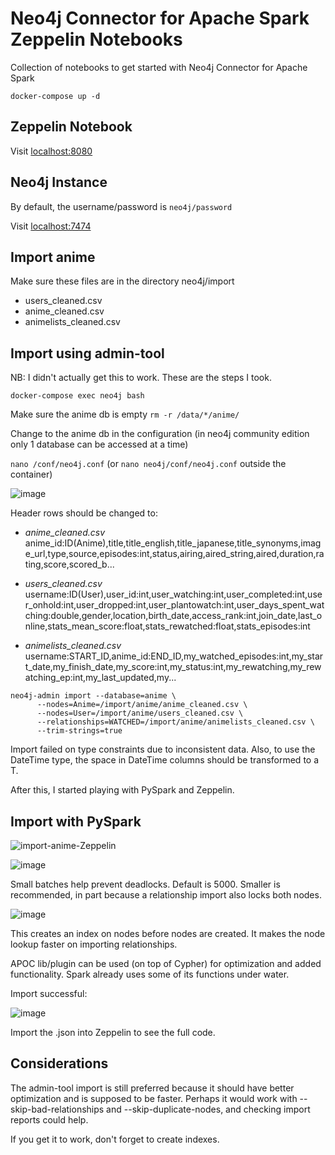 # Neo4j Connector for Apache Spark Zeppelin Notebooks

Collection of notebooks to get started with Neo4j Connector for Apache Spark

```
docker-compose up -d
```

## Zeppelin Notebook

Visit [localhost:8080](http://localhost:8080)

## Neo4j Instance

By default, the username/password is `neo4j/password`

Visit [localhost:7474](http://localhost:7474)

## Import anime

Make sure these files are in the directory neo4j/import

- users_cleaned.csv
- anime_cleaned.csv
- animelists_cleaned.csv

## Import using admin-tool

NB: I didn't actually get this to work. These are the steps I took.

`docker-compose exec neo4j bash`

Make sure the anime db is empty
`rm -r /data/*/anime/`

Change to the anime db in the configuration (in neo4j community edition only 1 database can be accessed at a time)

`nano /conf/neo4j.conf` (or `nano neo4j/conf/neo4j.conf` outside the container)

![image](https://user-images.githubusercontent.com/4932561/120935908-3ef5eb80-c705-11eb-9ed1-1a0dc0c10568.png)

Header rows should be changed to:
- _anime_cleaned.csv_
anime_id:ID(Anime),title,title_english,title_japanese,title_synonyms,image_url,type,source,episodes:int,status,airing,aired_string,aired,duration,rating,score,scored_b...

- _users_cleaned.csv_
username:ID(User),user_id:int,user_watching:int,user_completed:int,user_onhold:int,user_dropped:int,user_plantowatch:int,user_days_spent_watching:double,gender,location,birth_date,access_rank:int,join_date,last_online,stats_mean_score:float,stats_rewatched:float,stats_episodes:int

- _animelists_cleaned.csv_
username:START_ID,anime_id:END_ID,my_watched_episodes:int,my_start_date,my_finish_date,my_score:int,my_status:int,my_rewatching,my_rewatching_ep:int,my_last_updated,my...

```
neo4j-admin import --database=anime \
      --nodes=Anime=/import/anime/anime_cleaned.csv \
      --nodes=User=/import/anime/users_cleaned.csv \
      --relationships=WATCHED=/import/anime/animelists_cleaned.csv \
      --trim-strings=true
```

Import failed on type constraints due to inconsistent data. Also, to use the DateTime type, the space in DateTime columns should be transformed to a T.

After this, I started playing with PySpark and Zeppelin.


## Import with PySpark

![import-anime-Zeppelin](https://user-images.githubusercontent.com/4932561/120935497-65b32280-c703-11eb-825d-a6f4a2ce75ed.png)

![image](https://user-images.githubusercontent.com/4932561/120935411-ede4f800-c702-11eb-8ba6-1e1f50686785.png)

Small batches help prevent deadlocks. Default is 5000. Smaller is recommended, in part because a relationship import also locks both nodes. 

![image](https://user-images.githubusercontent.com/4932561/120935416-f1787f00-c702-11eb-9d0a-f189449760e2.png)

This creates an index on nodes before nodes are created. It makes the node lookup faster on importing relationships.

APOC lib/plugin can be used (on top of Cypher) for optimization and added functionality. Spark already uses some of its functions under water.

Import successful:

![image](https://user-images.githubusercontent.com/4932561/120935427-f76e6000-c702-11eb-958f-63d7a4354587.png)

Import the .json into Zeppelin to see the full code.

## Considerations

The admin-tool import is still preferred because it should have better optimization and is supposed to be faster. Perhaps it would work with --skip-bad-relationships and --skip-duplicate-nodes, and checking import reports could help.

If you get it to work, don't forget to create indexes.




